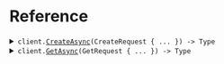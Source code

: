 # Reference
<details><summary><code>client.<a href="">CreateAsync</a>(CreateRequest { ... }) -> Type</code></summary>
<dl>
<dd>

#### 🔌 Usage

<dl>
<dd>

<dl>
<dd>

```csharp
await client.CreateAsync(
    new CreateRequest
    {
        Decimal = 1.1,
        Even = 1,
        Name = "string",
        Shape = Shape.Square,
    }
);

```
</dd>
</dl>
</dd>
</dl>

#### ⚙️ Parameters

<dl>
<dd>

<dl>
<dd>

**request:** `CreateRequest` 
    
</dd>
</dl>
</dd>
</dl>


</dd>
</dl>
</details>

<details><summary><code>client.<a href="">GetAsync</a>(GetRequest { ... }) -> Type</code></summary>
<dl>
<dd>

#### 🔌 Usage

<dl>
<dd>

<dl>
<dd>

```csharp
await client.GetAsync(
    new GetRequest
    {
        Decimal = 1.1,
        Even = 1,
        Name = "string",
    }
);

```
</dd>
</dl>
</dd>
</dl>

#### ⚙️ Parameters

<dl>
<dd>

<dl>
<dd>

**request:** `GetRequest` 
    
</dd>
</dl>
</dd>
</dl>


</dd>
</dl>
</details>

